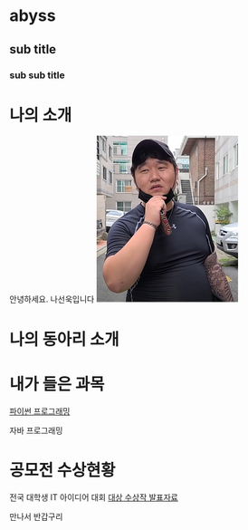 # abyss
## sub title
### sub sub title

# 나의 소개 

안녕하세요. 나선욱입니다
<img src="1.jpg" /> <br>
# 나의 동아리 소개


# 내가 들은 과목

[파이썬 프로그래밍](https://www.python.org)

자바 프로그래밍

# 공모전 수상현황
전국 대학생 IT 아이디어 대회
[대상 수상작 발표자료](/presentation.ppt)

만나서 반갑구리
